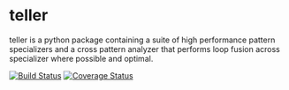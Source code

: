 # teller

teller is a python package containing a suite of high performance pattern specializers and a 
cross pattern analyzer that performs loop fusion across specializer where possible and optimal.

[![Build Status](https://travis-ci.org/ucb-sejits/teller.svg)](https://travis-ci.org/ucb-sejits/teller)
[![Coverage Status](https://coveralls.io/repos/ucb-sejits/teller/badge.png)](https://coveralls.io/r/ucb-sejits/teller)
